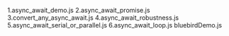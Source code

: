 1.async_await_demo.js
2.async_await_promise.js
3.convert_any_async_await.js
4.async_await_robustness.js
5.async_await_serial_or_parallel.js
6.async_await_loop.js
bluebirdDemo.js